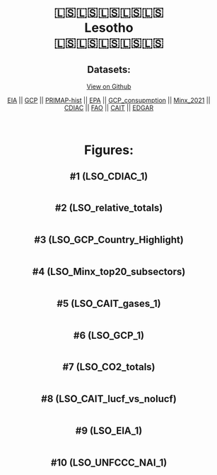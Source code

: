 
<center>
<h1 align="center">
🇱🇸🇱🇸🇱🇸🇱🇸🇱🇸
<br>
Lesotho
<br>
🇱🇸🇱🇸🇱🇸🇱🇸🇱🇸
</h1>
<h2>Datasets:</h2>
<p><a href="https://github.com/dquintani/GreenhouseData/tree/master/country_data/LSO_Lesotho/data">View on Github</a>
<br></p><p><a href="data/LSO_EIA.csv">EIA</a> || <a href="data/LSO_GCP.csv">GCP</a> || <a href="data/LSO_PRIMAP-hist.csv">PRIMAP-hist</a> || <a href="data/LSO_EPA.csv">EPA</a> || <a href="data/LSO_GCP_consupmption.csv">GCP_consupmption</a> || <a href="data/LSO_Minx_2021.csv">Minx_2021</a> || <a href="data/LSO_CDIAC.csv">CDIAC</a> || <a href="data/LSO_FAO.csv">FAO</a> || <a href="data/LSO_CAIT.csv">CAIT</a> || <a href="data/LSO_EDGAR.csv">EDGAR</a></p><p><br></p>
<h1>Figures:</h1><h2>#1 (LSO_CDIAC_1)</h2>
<p><img alt="" src="figures/LSO_CDIAC_1.png" /></p><h2>#2 (LSO_relative_totals)</h2>
<p><img alt="" src="figures/LSO_relative_totals.png" /></p><h2>#3 (LSO_GCP_Country_Highlight)</h2>
<p><img alt="" src="figures/LSO_GCP_Country_Highlight.png" /></p><h2>#4 (LSO_Minx_top20_subsectors)</h2>
<p><img alt="" src="figures/LSO_Minx_top20_subsectors.png" /></p><h2>#5 (LSO_CAIT_gases_1)</h2>
<p><img alt="" src="figures/LSO_CAIT_gases_1.png" /></p><h2>#6 (LSO_GCP_1)</h2>
<p><img alt="" src="figures/LSO_GCP_1.png" /></p><h2>#7 (LSO_CO2_totals)</h2>
<p><img alt="" src="figures/LSO_CO2_totals.png" /></p><h2>#8 (LSO_CAIT_lucf_vs_nolucf)</h2>
<p><img alt="" src="figures/LSO_CAIT_lucf_vs_nolucf.png" /></p><h2>#9 (LSO_EIA_1)</h2>
<p><img alt="" src="figures/LSO_EIA_1.png" /></p><h2>#10 (LSO_UNFCCC_NAI_1)</h2>
<p><img alt="" src="figures/LSO_UNFCCC_NAI_1.png" /></p>